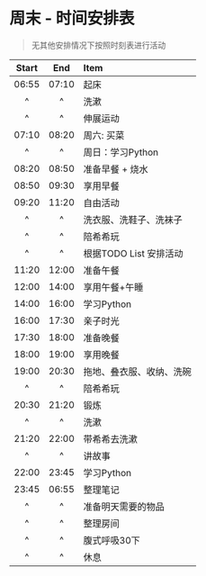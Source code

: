 # 周末 - 时间安排表

> 无其他安排情况下按照时刻表进行活动

| Start |  End  | Item                     |
| :---: | :---: | :----------------------- |
| 06:55 | 07:10 | 起床                     |
|   ^   |   ^   | 洗漱                     |
|   ^   |   ^   | 伸展运动                 |
| 07:10 | 08:20 | 周六: 买菜               |
|   ^   |   ^   | 周日：学习Python         |
| 08:20 | 08:50 | 准备早餐 + 烧水          |
| 08:50 | 09:30 | 享用早餐                 |
| 09:20 | 11:20 | 自由活动                 |
|   ^   |   ^   | 洗衣服、洗鞋子、洗袜子   |
|   ^   |   ^   | 陪希希玩                 |
|   ^   |   ^   | 根据TODO List 安排活动   |
| 11:20 | 12:00 | 准备午餐                 |
| 12:00 | 14:00 | 享用午餐+午睡            |
| 14:00 | 16:00 | 学习Python               |
| 16:00 | 17:30 | 亲子时光                 |
| 17:30 | 18:00 | 准备晚餐                 |
| 18:00 | 19:00 | 享用晚餐                 |
| 19:00 | 20:30 | 拖地、叠衣服、收纳、洗碗 |
|   ^   |   ^   | 陪希希玩                 |
| 20:30 | 21:20 | 锻炼                     |
|   ^   |   ^   | 洗漱                     |
| 21:20 | 22:00 | 带希希去洗漱             |
|   ^   |   ^   | 讲故事                   |
| 22:00 | 23:45 | 学习Python               |
| 23:45 | 06:55 | 整理笔记                 |
|   ^   |   ^   | 准备明天需要的物品       |
|   ^   |   ^   | 整理房间                 |
|   ^   |   ^   | 腹式呼吸30下             |
|   ^   |   ^   | 休息                     |
